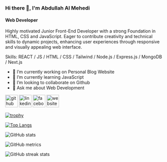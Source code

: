 ### Hi there 👋, I'm Abdullah Al Mehedi
#### Web Developer
Highly motivated Junior Front-End Developer with a strong Foundation in HTML, CSS and JavaScript. Eager to contribute creativity and technical skills to dynamic projects, enhancing user experiences through responsive and visually appealing web interface.

Skills: REACT / JS / HTML / CSS / Tailwind / Node.js / Express.js / MongoDB / Next.js

- 🔭 I’m currently working on Personal Blog Website 
- 🌱 I’m currently learning JavaScript 
- 👯 I’m looking to collaborate on Github 
- 💬 Ask me about Web Development 


[<img src='https://cdn.jsdelivr.net/npm/simple-icons@3.0.1/icons/github.svg' alt='github' height='40'>](https://github.com/Mehedi86)  [<img src='https://cdn.jsdelivr.net/npm/simple-icons@3.0.1/icons/linkedin.svg' alt='linkedin' height='40'>](https://www.linkedin.com/in/mahdi866/)  [<img src='https://cdn.jsdelivr.net/npm/simple-icons@3.0.1/icons/facebook.svg' alt='facebook' height='40'>](https://www.facebook.com/abdullah.almehedu.)  [<img src='https://cdn.jsdelivr.net/npm/simple-icons@3.0.1/icons/icloud.svg' alt='website' height='40'>](https://mehedi862.netlify.app/)  

[![trophy](https://github-profile-trophy.vercel.app/?username=Mehedi86)](https://github.com/ryo-ma/github-profile-trophy)

[![Top Langs](https://github-readme-stats.vercel.app/api/top-langs/?username=Mehedi86)](https://github.com/anuraghazra/github-readme-stats)

![GitHub stats](https://github-readme-stats.vercel.app/api?username=Mehedi86&show_icons=true&count_private=true)  

![GitHub metrics](https://metrics.lecoq.io/Mehedi86)  

![GitHub streak stats](https://streak-stats.demolab.com/?user=Mehedi86)  


